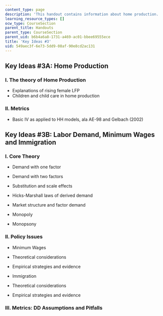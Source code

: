 ```yaml
---
content_type: page
description: 'This handout contains information about home production. '
learning_resource_types: []
ocw_type: CourseSection
parent_title: Handouts
parent_type: CourseSection
parent_uid: b6b4a6a8-1731-a469-ac01-bbee69555ece
title: 'Key Ideas #3'
uid: 549aec3f-6e73-5dd9-08af-90e8cd2ac131
---
```


Key Ideas #3A: Home Production 
-------------------------------

### I. The theory of Home Production

*   Explanations of rising female LFP
*   Children and child care in home production

### II. Metrics

*   Basic IV as applied to HH models, ala AE-98 and Gelbach (2002)

Key Ideas #3B: Labor Demand, Minimum Wages and Immigration
----------------------------------------------------------

### I. Core Theory

*   Demand with one factor
*   Demand with two factors

*   Substitution and scale effects
*   Hicks-Marshall laws of derived demand

*   Market structure and factor demand

*   Monopoly
*   Monopsony

### II. Policy Issues

*   Minimum Wages

*   Theoretical considerations
*   Empirical strategies and evidence

*   Immigration

*   Theoretical considerations
*   Empirical strategies and evidence

### III. Metrics: DD Assumptions and Pitfalls